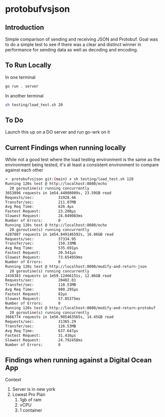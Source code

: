 # protobufvsjson

## Introduction

Simple comparison of sending and receiving JSON and Protobuf.  Goal was to do a simple test to see if there was a clear and distinct winner in performance for sending data as well as decoding and encoding.

## To Run Locally

In one terminal 
```sh
go run . server
```

In another terminal
```sh
sh testing/load_test.sh 20
```

## To Do

Launch this up on a DO server and run go-wrk on it 


## Current Findings when running locally
While not a good test where the load testing environment is the same as the environment being tested, it's at least a consistent environment to compare against each other

```sh
➜  protobufvsjson git:(main) ✗ sh testing/load_test.sh 120
Running 120s test @ http://localhost:8080/echo
  20 goroutine(s) running concurrently
3653896 requests in 1m54.44008009s, 23.59GB read
Requests/sec:           31928.46
Transfer/sec:           211.07MB
Avg Req Time:           626.4µs
Fastest Request:        23.208µs
Slowest Request:        24.049083ms
Number of Errors:       0
Running 120s test @ http://localhost:8080/echo
  20 goroutine(s) running concurrently
4287887 requests in 1m54.849146592s, 16.86GB read
Requests/sec:           37334.95
Transfer/sec:           150.33MB
Avg Req Time:           535.691µs
Fastest Request:        20.541µs
Slowest Request:        73.654959ms
Number of Errors:       0
Running 120s test @ http://localhost:8080/modify-and-return-json
  20 goroutine(s) running concurrently
2430383 requests in 1m59.12466151s, 12.86GB read
Requests/sec:           20402.01
Transfer/sec:           110.53MB
Avg Req Time:           980.295µs
Fastest Request:        82µs
Slowest Request:        57.05375ms
Number of Errors:       0
Running 120s test @ http://localhost:8080/modify-and-return-protobuf
  20 goroutine(s) running concurrently
3666774 requests in 1m56.905463565s, 14.45GB read
Requests/sec:           31365.29
Transfer/sec:           126.53MB
Avg Req Time:           637.647µs
Fastest Request:        31.416µs
Slowest Request:        24.792458ms
Number of Errors:       0
```


## Findings when running against a Digital Ocean App

Context

1. Server is in new york
1. Lowest Pro Plan
    1. 1gb of ram
    1. vCPU
    1. 1 container